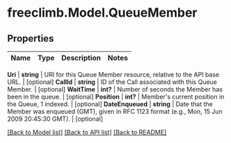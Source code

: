 # freeclimb.Model.QueueMember



## Properties

Name | Type | Description | Notes
------------ | ------------- | ------------- | -------------

**Uri** | **string** | URI for this Queue Member resource, relative to the API base URL. | [optional] 
**CallId** | **string** | ID of the Call associated with this Queue Member. | [optional] 
**WaitTime** | **int?** | Number of seconds the Member has been in the queue. | [optional] 
**Position** | **int?** | Member&#39;s current position in the Queue, 1 indexed. | [optional] 
**DateEnqueued** | **string** | Date that the Member was enqueued (GMT), given in RFC 1123 format (e.g., Mon, 15 Jun 2009 20:45:30 GMT). | [optional] 


 [[Back to Model list]](../README.md#documentation-for-models) [[Back to API list]](../README.md#documentation-for-api-endpoints) [[Back to README]](../README.md)



